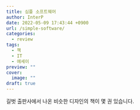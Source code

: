 ```yaml
---
title: 심플 소프트웨어
author: InterP
date: 2022-05-09 17:43:44 +0900
url: /simple-software/
categories: 
  - review
tags:
  - 책
  - IT
  - 에세이
preview: ""
cover:
  image: ""
draft: true
---
```


길벗 출판사에서 나온 비슷한 디자인의 책이 몇 권 있습니다. 